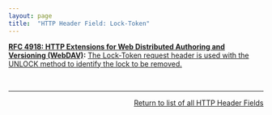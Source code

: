 ```yaml
---
layout: page
title:  "HTTP Header Field: Lock-Token"
---
```


**[RFC 4918: HTTP Extensions for Web Distributed Authoring and Versioning (WebDAV)](/specs/IETF/RFC/4918 "Web Distributed Authoring and Versioning (WebDAV) consists of a set of methods, headers, and content-types ancillary to HTTP/1.1 for the management of resource properties, creation and management of resource collections, URL namespace manipulation, and resource locking (collision avoidance)."):** [The Lock-Token request header is used with the UNLOCK method to identify the lock to be removed.](http://tools.ietf.org/html/rfc4918#section-10.5)

<br/>
<hr/>

<p style="text-align: right"><a href="../http-headers">Return to list of all HTTP Header Fields</a></p>
